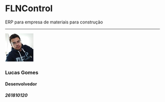 # FLNControl
ERP para empresa de materiais para construção

___
![LucasGomes](./img/lucas-gomes.jpg)
### Lucas Gomes
#### Desenvolvedor
##### 261810120